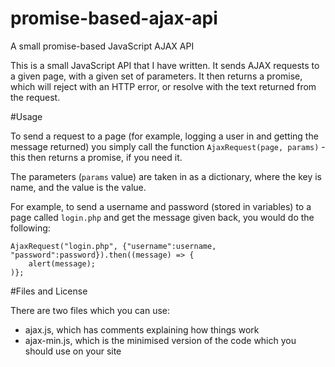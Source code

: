 # promise-based-ajax-api
A small promise-based JavaScript AJAX API

This is a small JavaScript API that I have written. It sends AJAX requests to a given page, with a given set of parameters. It then returns a promise, which will reject with an HTTP error, or resolve with the text returned from the request.

#Usage

To send a request to a page (for example, logging a user in and getting the message returned) you simply call the function `AjaxRequest(page, params)` - this then returns a promise, if you need it.

The parameters (`params` value) are taken in as a dictionary, where the key is name, and the value is the value.

For example, to send a username and password (stored in variables) to a page called `login.php` and get the message given back, you would do the following:

	AjaxRequest("login.php", {"username":username, "password":password}).then((message) => {
		alert(message);
	)};
	
#Files and License

There are two files which you can use:

 * ajax.js, which has comments explaining how things work
 * ajax-min.js, which is the minimised version of the code which you should use on your site
